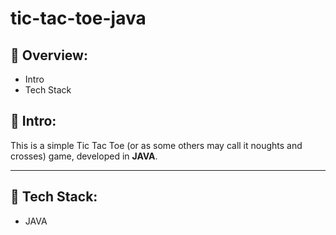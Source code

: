 # tic-tac-toe-java

## 📣 Overview:

- Intro
- Tech Stack

## 🔎 Intro:

This is a simple Tic Tac Toe (or as some others may call it noughts and crosses) 
game, developed in **JAVA**. 

---

## 🧰 Tech Stack:

- JAVA




